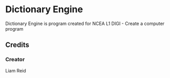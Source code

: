 # Dictionary Engine
Dictionary Engine is program created for NCEA L1 DIGI - Create a computer program

## Credits
### Creator
Liam Reid
